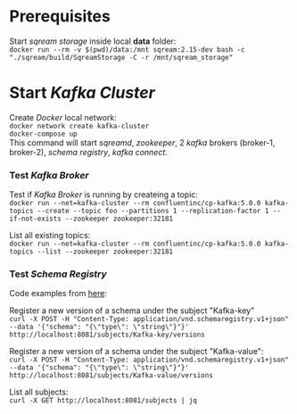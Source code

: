 # Prerequisites
Start _sqream storage_ inside local **data** folder:  
`docker run --rm -v $(pwd)/data:/mnt sqream:2.15-dev bash -c "./sqream/build/SqreamStorage -C -r /mnt/sqream_storage"`    

# Start _Kafka Cluster_
Create _Docker_ local network:   
`docker network create kafka-cluster`  
`docker-compose up`  
This command will start _sqreamd_, _zookeeper_, 2 _kafka_ brokers (broker-1, broker-2), _schema registry_, _kafka connect_.  

### Test _Kafka Broker_
Test if _Kafka Broker_ is running by createing a topic:  
`docker run --net=kafka-cluster --rm confluentinc/cp-kafka:5.0.0 kafka-topics --create --topic foo --partitions 1 --replication-factor 1 --if-not-exists --zookeeper zookeeper:32181`

List all existing topics:  
`docker run --net=kafka-cluster --rm confluentinc/cp-kafka:5.0.0 kafka-topics --list --zookeeper zookeeper:32181`


### Test _Schema Registry_
Code examples from [here](https://github.com/confluentinc/schema-registry#quickstart):  

Register a new version of a schema under the subject "Kafka-key"  
`curl -X POST -H "Content-Type: application/vnd.schemaregistry.v1+json" --data '{"schema": "{\"type\": \"string\"}"}' http://localhost:8081/subjects/Kafka-key/versions`  

Register a new version of a schema under the subject "Kafka-value":  
`curl -X POST -H "Content-Type: application/vnd.schemaregistry.v1+json" --data '{"schema": "{\"type\": \"string\"}"}' http://localhost:8081/subjects/Kafka-value/versions`  
     
List all subjects:  
`curl -X GET http://localhost:8081/subjects | jq`  

